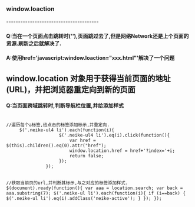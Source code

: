 <h3>window.loaction</h3>
---------------------------------------
<h4>Q:当在一个页面点击跳转时('<a href="/xxx.html"></a>'),页面跳过去了,但是网络Network还是上个页面的资源.刷新之后就解决了.</h4>

<h4>A:使用href='javascript:window.loaction="xxx.html"'解决了一个问题</h4>

<strong>window.location 对象用于获得当前页面的地址 (URL)，并把浏览器重定向到新的页面</strong>
---------------------------------------

<h4>Q:当页面跨域跳转时,判断导航栏位置,并给添加样式</h4>

<code>
//遍历每个a标签,给点击的标签添加标示,并重定向.
	 $('.neike-ul4 li').each(function(i){
                    $('.neike-ul4 li').eq(i).click(function(){
                        var href = $(this).children().eq(0).attr("href");
                        window.location.href = href+'?index='+i;
                        return false;
                    });
               });

//获取当前页的url,并判断其标示,与之对应的标签添加样式.
$(document).ready(function(){
	var aaa = location.search;
	var back = aaa.substring(7);
	$('.neike-ul li').each(function(i){
		if (i==back) {
			$('.neike-ul li').eq(i).addClass('neike-active');
		}
	});
});               
</code>